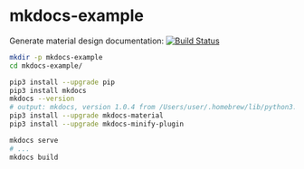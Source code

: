 # mkdocs-example
Generate material design documentation: [![Build Status](https://travis-ci.org/daggerok/mkdocs-example.svg?branch=master)](https://travis-ci.org/daggerok/mkdocs-example)

```bash
mkdir -p mkdocs-example
cd mkdocs-example/

pip3 install --upgrade pip
pip3 install mkdocs
mkdocs --version
# output: mkdocs, version 1.0.4 from /Users/user/.homebrew/lib/python3.7/site-packages/mkdocs (Python 3.7)
pip3 install --upgrade mkdocs-material
pip3 install --upgrade mkdocs-minify-plugin

mkdocs serve
# ...
mkdocs build
```
